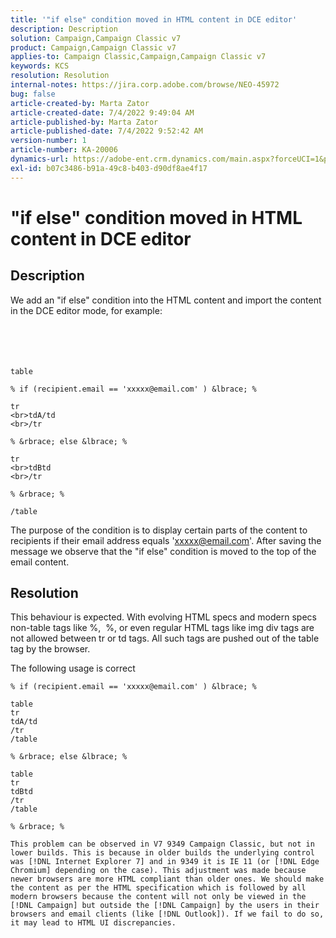 ```yaml
---
title: '"if else" condition moved in HTML content in DCE editor'
description: Description
solution: Campaign,Campaign Classic v7
product: Campaign,Campaign Classic v7
applies-to: Campaign Classic,Campaign,Campaign Classic v7
keywords: KCS
resolution: Resolution
internal-notes: https://jira.corp.adobe.com/browse/NEO-45972
bug: false
article-created-by: Marta Zator
article-created-date: 7/4/2022 9:49:04 AM
article-published-by: Marta Zator
article-published-date: 7/4/2022 9:52:42 AM
version-number: 1
article-number: KA-20006
dynamics-url: https://adobe-ent.crm.dynamics.com/main.aspx?forceUCI=1&pagetype=entityrecord&etn=knowledgearticle&id=9d9f6384-7efb-ec11-82e5-000d3a5a3540
exl-id: b07c3486-b91a-49c8-b403-d90df8ae4f17
---
```

# "if else" condition moved in HTML content in DCE editor

## Description

We add an "if else" condition into the HTML content and import the content in the DCE editor mode, for example:<br><br> <br><br><br>

```
table

% if (recipient.email == 'xxxxx@email.com' ) &lbrace; %

tr
<br>tdA/td
<br>/tr

% &rbrace; else &lbrace; %

tr
<br>tdBtd
<br>/tr

% &rbrace; %

/table
```


The purpose of the condition is to display certain parts of the content to recipients if their email address equals 'xxxxx@email.com'. After saving the message we observe that the "if else" condition is moved to the top of the email content.


## Resolution


This behaviour is expected. With evolving HTML specs and modern specs non-table tags like %,  %, or even regular HTML tags like img div tags are not allowed between tr or td tags. All such tags are pushed out of the table tag by the browser.

The following usage is correct

```
% if (recipient.email == 'xxxxx@email.com' ) &lbrace; %

table
tr
tdA/td
/tr
/table

% &rbrace; else &lbrace; %

table
tr
tdBtd
/tr
/table

% &rbrace; %

This problem can be observed in V7 9349 Campaign Classic, but not in lower builds. This is because in older builds the underlying control was [!DNL Internet Explorer 7] and in 9349 it is IE 11 (or [!DNL Edge Chromium] depending on the case). This adjustment was made because newer browsers are more HTML compliant than older ones. We should make the content as per the HTML specification which is followed by all modern browsers because the content will not only be viewed in the [!DNL Campaign] but outside the [!DNL Campaign] by the users in their browsers and email clients (like [!DNL Outlook]). If we fail to do so, it may lead to HTML UI discrepancies.

